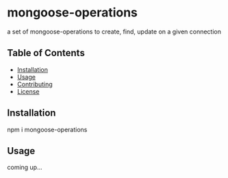 # mongoose-operations
a set of mongoose-operations to create, find, update on a given connection

## Table of Contents

- [Installation](#installation)
- [Usage](#usage)
- [Contributing](#contributing)
- [License](#license)

## Installation

npm i mongoose-operations

## Usage

coming up...
